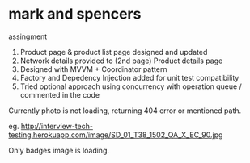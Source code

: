 # mark and spencers
assingment


1.  Product page & product list page designed and updated
2.  Network details provided to (2nd page) Product details page
3. Designed with MVVM + Coordinator pattern
4. Factory and Depedency Injection added for unit test compatibility 
5. Tried optional approach using concurrency with operation queue / commented in the code

Currently photo is not loading, returning 404 error or mentioned path.

eg. http://interview-tech-testing.herokuapp.com/image/SD_01_T38_1502_QA_X_EC_90.jpg

Only badges image is loading.
